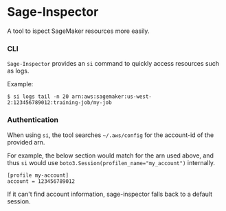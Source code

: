 # Sage-Inspector

A tool to ispect SageMaker resources more easily.

### CLI

`Sage-Inspector` provides an `si` command to quickly access resources such as logs.

Example:

    $ si logs tail -n 20 arn:aws:sagemaker:us-west-2:123456789012:training-job/my-job


### Authentication

When using `si`, the tool searches `~/.aws/config` for the account-id of the
provided arn.

For example, the below section would match for the arn used above, and thus
`si` would use `boto3.Session(profilen_name="my_account")` internally.

```
[profile my-account]
account = 123456789012
```

If it can't find account information, sage-inspector falls back to a default
session.
